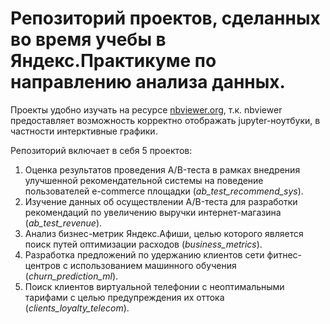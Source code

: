# Репозиторий проектов, сделанных во время учебы в Яндекс.Практикуме по направлению анализа данных.

Проекты удобно изучать на ресурсе [nbviewer.org](https://nbviewer.org/github/MaksimPerapialitsa/data_analysis_projects/tree/main/), т.к. nbviewer предоставляет возможность корректно отображать jupyter-ноутбуки, в частности интерктивные графики.

Репозиторий включает в себя 5 проектов:
1. Оценка результатов проведения A/B-теста в рамках внедрения улучшенной рекомендательной системы на поведение пользователей e-commerce площадки (*ab_test_recommend_sys*).
2. Изучение данных об осуществлении A/B-теста для разработки рекомендаций по увеличению выручки интернет-магазина (*ab_test_revenue*).
3. Анализ бизнес-метрик Яндекс.Афиши, целью которого является поиск путей оптимизации расходов (*business_metrics*).
4. Разработка предложений по удержанию клиентов сети фитнес-центров с использованием машинного обучения (*churn_prediction_ml*).
5. Поиск клиентов виртуальной телефонии с неоптимальными тарифами с целью предупреждения их оттока (*clients_loyalty_telecom*). 
